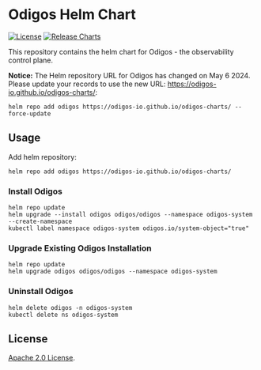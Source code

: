 # Odigos Helm Chart

[![License](https://img.shields.io/badge/License-Apache%202.0-blue.svg)](https://opensource.org/licenses/Apache-2.0) [![Release Charts](https://github.com/odigos-io/odigos-charts/actions/workflows/release.yml/badge.svg?branch=master)](https://github.com/odigos-io/odigos-charts/actions/workflows/release.yml)

This repository contains the helm chart for Odigos - the observability control plane.

**Notice:** The Helm repository URL for Odigos has changed on May 6 2024. Please update your records to use the new URL: https://odigos-io.github.io/odigos-charts/:

```
helm repo add odigos https://odigos-io.github.io/odigos-charts/ --force-update
```


## Usage

Add helm repository:
```console
helm repo add odigos https://odigos-io.github.io/odigos-charts/
```

### Install Odigos

```console
helm repo update
helm upgrade --install odigos odigos/odigos --namespace odigos-system --create-namespace
kubectl label namespace odigos-system odigos.io/system-object="true"
```

### Upgrade Existing Odigos Installation

```console
helm repo update
helm upgrade odigos odigos/odigos --namespace odigos-system
```

### Uninstall Odigos

```console
helm delete odigos -n odigos-system
kubectl delete ns odigos-system
```

## License

[Apache 2.0 License](https://github.com/prometheus-community/helm-charts/blob/main/LICENSE).
